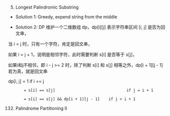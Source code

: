 
5. Longest Palindromic Substring

- Solution 1:
Greedy, expend string from the middle

- Solution 2:
DP
维护一个二维数组 dp，dp[i][j] 表示字符串区间 [i, j] 是否为回文串，

当 i = j 时，只有一个字符，肯定是回文串，

如果 i = j + 1，说明是相邻字符，此时需要判断 s[i] 是否等于 s[j]，

如果i和j不相邻，即 i - j >= 2 时，除了判断 s[i] 和 s[j] 相等之外，dp[i + 1][j - 1] 若为真，就是回文串

dp[i, j] = 1                                               if i == j

           = s[i] == s[j]                                if j = i + 1

           = s[i] == s[j] && dp[i + 1][j - 1]    if j > i + 1      

132. Palindrome Partitioning II





